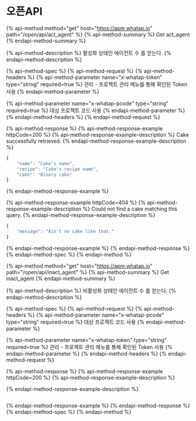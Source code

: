 # 오픈API

{% api-method method="get" host="https://apm.whatap.io" path="/open/api/act\_agent" %}
{% api-method-summary %}
Get act\_agent
{% endapi-method-summary %}

{% api-method-description %}
활성화 상태인 에이전트 수 를 얻는다. 
{% endapi-method-description %}

{% api-method-spec %}
{% api-method-request %}
{% api-method-headers %}
{% api-method-parameter name="x-whatap-token" type="string" required=true %}
 관리 - 프로젝트 관리 메뉴를 통해 확인된 Token 사용
{% endapi-method-parameter %}

{% api-method-parameter name="x-whatap-pcode" type="string" required=true %}
대상 프로젝트 코드 사용
{% endapi-method-parameter %}
{% endapi-method-headers %}
{% endapi-method-request %}

{% api-method-response %}
{% api-method-response-example httpCode=200 %}
{% api-method-response-example-description %}
Cake successfully retrieved.
{% endapi-method-response-example-description %}

```javascript
{
    "name": "Cake's name",
    "recipe": "Cake's recipe name",
    "cake": "Binary cake"
}
```
{% endapi-method-response-example %}

{% api-method-response-example httpCode=404 %}
{% api-method-response-example-description %}
Could not find a cake matching this query.
{% endapi-method-response-example-description %}

```javascript
{
    "message": "Ain't no cake like that."
}
```
{% endapi-method-response-example %}
{% endapi-method-response %}
{% endapi-method-spec %}
{% endapi-method %}

{% api-method method="get" host="https://apm.whatap.io" path="/open/api/inact\_agent" %}
{% api-method-summary %}
Get inact\_agent
{% endapi-method-summary %}

{% api-method-description %}
비활성화 상태인 에이전트 수 를 얻는다. 
{% endapi-method-description %}

{% api-method-spec %}
{% api-method-request %}
{% api-method-headers %}
{% api-method-parameter name="x-whatap-pcode" type="string" required=true %}
 대상 프로젝트 코드 사용
{% endapi-method-parameter %}

{% api-method-parameter name="x-whatap-token" type="string" required=true %}
 관리 - 프로젝트 관리 메뉴를 통해 확인된 Token 사용
{% endapi-method-parameter %}
{% endapi-method-headers %}
{% endapi-method-request %}

{% api-method-response %}
{% api-method-response-example httpCode=200 %}
{% api-method-response-example-description %}

{% endapi-method-response-example-description %}

```

```
{% endapi-method-response-example %}
{% endapi-method-response %}
{% endapi-method-spec %}
{% endapi-method %}



